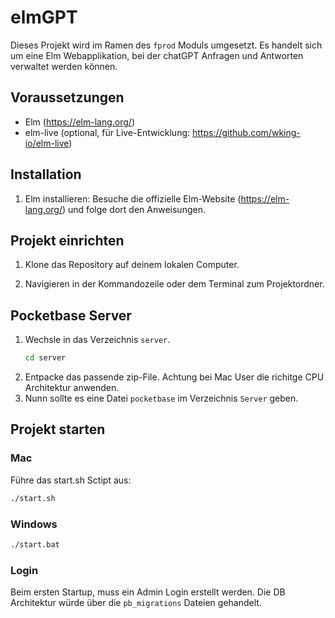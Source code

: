 # elmGPT

Dieses Projekt wird im Ramen des `fprod` Moduls umgesetzt. Es handelt sich um eine Elm Webapplikation,
bei der chatGPT Anfragen und Antworten verwaltet werden können.

## Voraussetzungen

- Elm (https://elm-lang.org/)
- elm-live (optional, für Live-Entwicklung: https://github.com/wking-io/elm-live)

## Installation

1. Elm installieren:
   Besuche die offizielle Elm-Website (https://elm-lang.org/) und folge dort den Anweisungen.

## Projekt einrichten

1. Klone das Repository auf deinem lokalen Computer.

2. Navigieren in der Kommandozeile oder dem Terminal zum Projektordner.

## Pocketbase Server
1. Wechsle in das Verzeichnis `server`.
   ```bash
   cd server
   ```
2. Entpacke das passende zip-File. Achtung bei Mac User die richitge CPU Architektur anwenden.
3. Nunn sollte es eine Datei `pocketbase` im Verzeichnis `Server` geben.

## Projekt starten
### Mac
Führe das start.sh Sctipt aus:
```bash
./start.sh
```
### Windows
```bat
./start.bat
```
### Login
Beim ersten Startup, muss ein Admin Login erstellt werden. Die DB Architektur würde über die `pb_migrations` Dateien gehandelt.